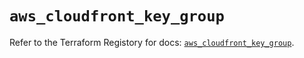 # `aws_cloudfront_key_group`

Refer to the Terraform Registory for docs: [`aws_cloudfront_key_group`](https://registry.terraform.io/providers/hashicorp/aws/4.63.0/docs/resources/cloudfront_key_group).
